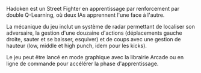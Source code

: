 Hadoken est un Street Fighter en apprentissage par renforcement par double Q-Learning, où deux IAs apprennent l'une face à l'autre.

La mécanique du jeu inclut un système de radar permettant de localiser son adversaire, la gestion d'une douzaine d'actions (déplacements gauche droite, sauter et se baisser, esquiver) et de coups avec une gestion de hauteur (low, middle et high punch, idem pour les kicks).

Le jeu peut être lancé en mode graphique avec la librairie Arcade ou en ligne de commande pour accélérer la phase d'apprentissage.
